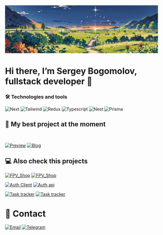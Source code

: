 ![Header](https://github.com/SergeyBogomolovv/sergeybogomolovv/blob/main/assets/bg.png?raw=true)

# Hi there, I’m Sergey Bogomolov, fullstack developer 👋

### 🛠️ Technologies and tools

![Next](https://img.shields.io/badge/Next.js-grey?style=for-the-badge&logo=next.js)
![Tailwind](https://img.shields.io/badge/tailwindcss-grey?style=for-the-badge&logo=tailwindcss)
![Redux](https://img.shields.io/badge/redux_toolkit-grey?style=for-the-badge&logo=redux)
![Typescript](https://img.shields.io/badge/Typescript-grey?style=for-the-badge&logo=typescript)
![Nest](https://img.shields.io/badge/nest.js-grey?style=for-the-badge&logo=nestjs)
![Prisma](https://img.shields.io/badge/prisma-grey?style=for-the-badge&logo=prisma)

## 🎯 My best project at the moment

<a href='https://next-blog-xhr.vercel.app/'><img src='https://github.com/SergeyBogomolovv/sergeybogomolovv/blob/main/assets/Screenshot%202024-03-21%20at%2020.31.43.png?raw=true' alt='' style='width: 40%'/></a>

[![Preview](https://img.shields.io/badge/Preview-black?style=for-the-badge&logo=vercel)](https://next-blog-xhr.vercel.app)
[![Blog](https://img.shields.io/badge/Repo-grey?style=for-the-badge&logo=github)](https://github.com/SergeyBogomolovv/next-blog)

## 💻 Also check this projects

[![FPV_Shop](https://img.shields.io/badge/FPV_Shop-503fe8?style=for-the-badge&logo=react)](https://github.com/SergeyBogomolovv/fpv-shop-front)
[![FPV_Shop](https://img.shields.io/badge/FPV_Shop-503fe8?style=for-the-badge&logo=express)](https://github.com/SergeyBogomolovv/fpv-shop-server)

[![Auth Client](https://img.shields.io/badge/JWT_Auth_Client-a13fe8?style=for-the-badge&logo=react)](https://github.com/SergeyBogomolovv/Auth-client)
[![Auth api](https://img.shields.io/badge/JWT_Auth_API-a13fe8?style=for-the-badge&logo=nestjs)](https://github.com/SergeyBogomolovv/nest-auth)

[![Task tracker](https://img.shields.io/badge/Task_tracker-black?style=for-the-badge&logo=react)](https://task-tracker-iota-flax.vercel.app/)
[![Task tracker](https://img.shields.io/badge/Repo-grey?style=for-the-badge&logo=github)](https://github.com/SergeyBogomolovv/KanBan-TaskTracker)

# 📱 Contact

<a href='mailto:bogomolovs693@gmail.com'>![Email](https://img.shields.io/badge/email-black?style=for-the-badge&logo=gmail)</a>
[![Telegram](https://img.shields.io/badge/Telegram-black?style=for-the-badge&logo=telegram)](https://telegram.me/grekassoq)
